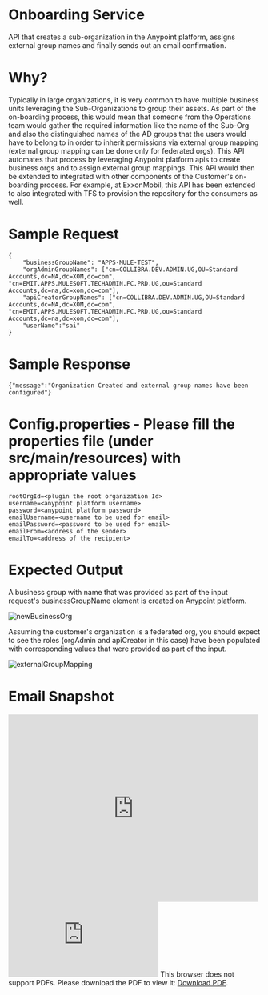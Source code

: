 # Onboarding Service
API that creates a sub-organization in the Anypoint platform, assigns external group names and finally sends out an email confirmation.

# Why?
Typically in large organizations, it is very common to have multiple business units leveraging the Sub-Organizations to group their assets.
As part of the on-boarding process, this would mean that someone from the Operations team would gather the required information like the
name of the Sub-Org and also the distinguished names of the AD groups that the users would have to belong to in order to inherit permissions via
external group mapping (external group mapping can be done only for federated orgs). This API automates that process by leveraging Anypoint platform apis to create business orgs and to assign external 
group mappings. This API would then be extended to integrated with other components of the Customer's on-boarding process. For example,
at ExxonMobil, this API has been extended to also integrated with TFS to provision the repository for the consumers as well. 

# Sample Request

```
{
	"businessGroupName": "APPS-MULE-TEST",
	"orgAdminGroupNames": ["cn=COLLIBRA.DEV.ADMIN.UG,OU=Standard Accounts,dc=NA,dc=XOM,dc=com", "cn=EMIT.APPS.MULESOFT.TECHADMIN.FC.PRD.UG,ou=Standard Accounts,dc=na,dc=xom,dc=com"],
	"apiCreatorGroupNames": ["cn=COLLIBRA.DEV.ADMIN.UG,OU=Standard Accounts,dc=NA,dc=XOM,dc=com", "cn=EMIT.APPS.MULESOFT.TECHADMIN.FC.PRD.UG,ou=Standard Accounts,dc=na,dc=xom,dc=com"],
	"userName":"sai"
}
```

# Sample Response

```
{"message":"Organization Created and external group names have been configured"}
```

# Config.properties - Please fill the properties file (under src/main/resources) with appropriate values

```
rootOrgId=<plugin the root organization Id>
username=<anypoint platform username>
password=<anypoint platform password>
emailUsername=<username to be used for email>
emailPassword=<password to be used for email>
emailFrom=<address of the sender>
emailTo=<address of the recipient>
```

# Expected Output 

A business group with name that was provided as part of the input request's businessGroupName element is created on Anypoint platform.

![newBusinessOrg](https://github.com/mulesoft-consulting/C4EAssets/blob/master/images/newBusinessOrg.png)

Assuming the customer's organization is a federated org, you should expect to see the roles (orgAdmin and apiCreator in this case) have been populated with corresponding values
that were provided as part of the input.

![externalGroupMapping](https://github.com/mulesoft-consulting/C4EAssets/blob/master/images/externalGroupMapping.png)

# Email Snapshot

<embed src="https://github.com/mulesoft-consulting/C4EAssets/blob/master/images/EmailTemplate.pdf" width="500" height="375" type='application/pdf'>

<object data="https://github.com/mulesoft-consulting/C4EAssets/blob/master/images/EmailTemplate.pdf" type="application/pdf" width="700px" height="700px">
    <embed src="https://github.com/mulesoft-consulting/C4EAssets/blob/master/images/EmailTemplate.pdf">
        This browser does not support PDFs. Please download the PDF to view it: <a href="https://github.com/mulesoft-consulting/C4EAssets/blob/master/images/EmailTemplate.pdf">Download PDF</a>.</p>
    </embed>
</object>